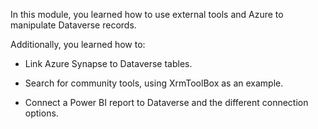 In this module, you learned how to use external tools and Azure to manipulate Dataverse records.

Additionally, you learned how to:

-   Link Azure Synapse to Dataverse tables.

-   Search for community tools, using XrmToolBox as an example.

-   Connect a Power BI report to Dataverse and the different connection options.
